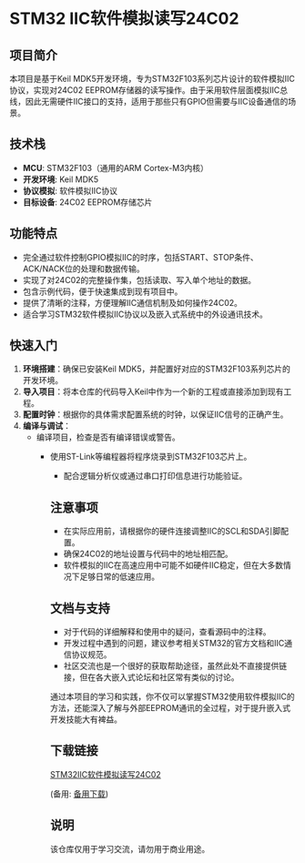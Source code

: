 # STM32 IIC软件模拟读写24C02

## 项目简介

本项目是基于Keil MDK5开发环境，专为STM32F103系列芯片设计的软件模拟IIC协议，实现对24C02 EEPROM存储器的读写操作。由于采用软件层面模拟IIC总线，因此无需硬件IIC接口的支持，适用于那些只有GPIO但需要与IIC设备通信的场景。

## 技术栈

- **MCU**: STM32F103（通用的ARM Cortex-M3内核）
- **开发环境**: Keil MDK5
- **协议模拟**: 软件模拟IIC协议
- **目标设备**: 24C02 EEPROM存储芯片

## 功能特点

- 完全通过软件控制GPIO模拟IIC的时序，包括START、STOP条件、ACK/NACK位的处理和数据传输。
- 实现了对24C02的完整操作集，包括读取、写入单个地址的数据。
- 包含示例代码，便于快速集成到现有项目中。
- 提供了清晰的注释，方便理解IIC通信机制及如何操作24C02。
- 适合学习STM32软件模拟IIC协议以及嵌入式系统中的外设通讯技术。

## 快速入门

1. **环境搭建**：确保已安装Keil MDK5，并配置好对应的STM32F103系列芯片的开发环境。
2. **导入项目**：将本仓库的代码导入Keil中作为一个新的工程或直接添加到现有工程。
3. **配置时钟**：根据你的具体需求配置系统的时钟，以保证IIC信号的正确产生。
4. **编译与调试**：
    - 编译项目，检查是否有编译错误或警告。
        - 使用ST-Link等编程器将程序烧录到STM32F103芯片上。
            - 配合逻辑分析仪或通过串口打印信息进行功能验证。

            ## 注意事项

            - 在实际应用前，请根据你的硬件连接调整IIC的SCL和SDA引脚配置。
            - 确保24C02的地址设置与代码中的地址相匹配。
            - 软件模拟的IIC在高速应用中可能不如硬件IIC稳定，但在大多数情况下足够日常的低速应用。

            ## 文档与支持

            - 对于代码的详细解释和使用中的疑问，查看源码中的注释。
            - 开发过程中遇到的问题，建议参考相关STM32的官方文档和IIC通信协议规范。
            - 社区交流也是一个很好的获取帮助途径，虽然此处不直接提供链接，但在各大嵌入式论坛和社区常有类似的讨论。

            通过本项目的学习和实践，你不仅可以掌握STM32使用软件模拟IIC的方法，还能深入了解与外部EEPROM通讯的全过程，对于提升嵌入式开发技能大有裨益。

            ## 下载链接
            [STM32IIC软件模拟读写24C02](https://pan.quark.cn/s/f198e1f90e77) 

            (备用: [备用下载](https://pan.baidu.com/s/1KV8jauTzNs27_OrjXjriTA?pwd=1234))

            ## 说明

            该仓库仅用于学习交流，请勿用于商业用途。
